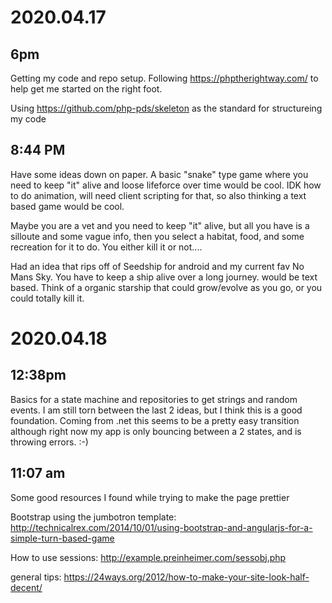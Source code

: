 # 2020.04.17 
## 6pm
Getting my code and repo setup.
Following <https://phptherightway.com/> to help get me started on the right foot. 

Using <https://github.com/php-pds/skeleton> as the standard for structureing my code


## 8:44 PM
Have some ideas down on paper. A basic "snake" type game where you need to keep "it" alive and loose lifeforce over time would be cool. IDK how to do animation, will need client scripting for that, so also thinking a text based game would be cool. 

Maybe you are a vet and you need to keep "it" alive, but all you have is a silloute and some vague info, then you select a habitat, food, and some recreation for it to do. You either kill it or not....


Had an idea that rips off of Seedship for android and my current fav No Mans Sky. You have to keep a ship alive over a long journey. would be text based. Think of a organic starship that could grow/evolve as you go, or you could totally kill it. 

# 2020.04.18
## 12:38pm
Basics for a state machine and repositories to get strings and random events. I am still torn between the last 2 ideas, but I think this is a good foundation. Coming from .net this seems to be a pretty easy transition although right now my app is only bouncing between a 2 states, and is throwing errors. :-)

## 11:07 am
Some good resources I found while trying to make the page prettier

Bootstrap using the jumbotron template: <http://technicalrex.com/2014/10/01/using-bootstrap-and-angularjs-for-a-simple-turn-based-game>

How to use sessions: <http://example.preinheimer.com/sessobj.php>

general tips: <https://24ways.org/2012/how-to-make-your-site-look-half-decent/>
